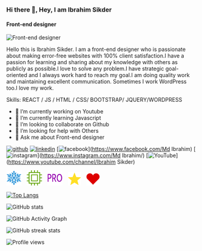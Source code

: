 ### Hi there 👋, Hey, I am Ibrahim Sikder
#### Front-end designer
![Front-end designer](https://arturssmirnovs.github.io/github-profile-readme-generator/images/banner.png)

Hello this is Ibrahim Sikder. I am a front-end designer who is passionate about making error-free websites with 100% client satisfaction.I have a passion for learning and sharing about my knowledge with others as publicly as possible.I love to solve any problem.I have strategic goal-oriented and I always work hard to reach my goal.I am doing quality work and maintaining excellent communication. Sometimes I work WordPress too.I love my work.

Skills:  REACT / JS / HTML / CSS/ BOOTSTRAP/ JQUERY/WORDPRESS

- 🔭 I’m currently working on Youtube 
- 🌱 I’m currently learning Javascript 
- 👯 I’m looking to collaborate on Github 
- 🤔 I’m looking for help with Others 
- 💬 Ask me about Front-end designer 


[<img src='https://cdn.jsdelivr.net/npm/simple-icons@3.0.1/icons/github.svg' alt='github' height='40'>](https://github.com/Ibrahim-Sikder)  [<img src='https://cdn.jsdelivr.net/npm/simple-icons@3.0.1/icons/linkedin.svg' alt='linkedin' height='40'>](https://www.linkedin.com/in/Ibrahim-Sikder/)  [<img src='https://cdn.jsdelivr.net/npm/simple-icons@3.0.1/icons/facebook.svg' alt='facebook' height='40'>](https://www.facebook.com/Md Ibrahim)  [<img src='https://cdn.jsdelivr.net/npm/simple-icons@3.0.1/icons/instagram.svg' alt='instagram' height='40'>](https://www.instagram.com/Md Ibrahim/)  [<img src='https://cdn.jsdelivr.net/npm/simple-icons@3.0.1/icons/youtube.svg' alt='YouTube' height='40'>](https://www.youtube.com/channel/Ibrahim Sikder)  

<a href='https://archiveprogram.github.com/'><img src='https://raw.githubusercontent.com/acervenky/animated-github-badges/master/assets/acbadge.gif' width='40' height='40'></a> <a href='https://docs.github.com/en/developers'><img src='https://raw.githubusercontent.com/acervenky/animated-github-badges/master/assets/devbadge.gif' width='40' height='40'></a> <a href='https://github.com/pricing'><img src='https://raw.githubusercontent.com/acervenky/animated-github-badges/master/assets/pro.gif' width='40' height='40'></a> <a href='https://stars.github.com/'><img src='https://raw.githubusercontent.com/acervenky/animated-github-badges/master/assets/starbadge.gif' width='35' height='35'></a> <a href='https://docs.github.com/en/github/supporting-the-open-source-community-with-github-sponsors'><img src='https://raw.githubusercontent.com/acervenky/animated-github-badges/master/assets/sponsorbadge.gif' width='35' height='35'></a> 

[![Top Langs](https://github-readme-stats.vercel.app/api/top-langs/?username=Ibrahim-Sikder)](https://github.com/anuraghazra/github-readme-stats)

![GitHub stats](https://github-readme-stats.vercel.app/api?username=Ibrahim-Sikder&show_icons=true&count_private=true)  

![GitHub Activity Graph](https://activity-graph.herokuapp.com/graph?username=Ibrahim-Sikder)  

![GitHub streak stats](https://github-readme-streak-stats.herokuapp.com/?user=Ibrahim-Sikder)  

![Profile views](https://gpvc.arturio.dev/Ibrahim-Sikder)  
